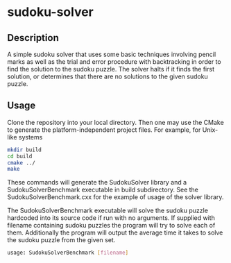 # sudoku-solver

Description
----
A simple sudoku solver that uses some basic techniques involving pencil marks as well as the trial and error procedure with backtracking in order to find the solution to the sudoku puzzle. The solver halts if it finds the first solution, or determines that there are no solutions to the given sudoku puzzle.

Usage
----
Clone the repository into your local directory.
Then one may use the CMake to generate the platform-independent project files.
For example, for Unix-like systems
```bash
mkdir build
cd build
cmake ../
make
```
These commands will generate the SudokuSolver library and a SudokuSolverBenchmark executable in build subdirectory.
See the SudokuSolverBenchmark.cxx for the example of usage of the solver library.

The SudokuSolverBenchmark executable will solve the sudoku puzzle hardcoded into its source code if run with no arguments.
If supplied with filename containing sudoku puzzles the program will try to solve each of them.
Additionally the program will output the average time it takes to solve the sudoku puzzle from the given set.
```bash
usage: SudokuSolverBenchmark [filename]
```
